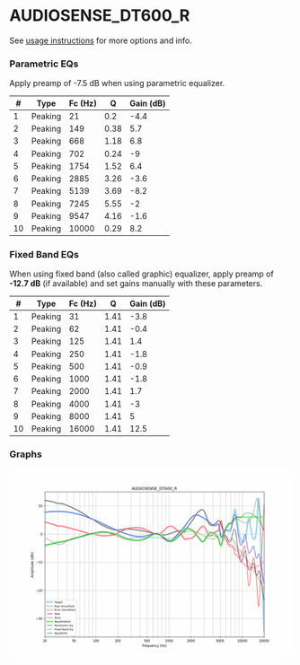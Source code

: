 # AUDIOSENSE_DT600_R
See [usage instructions](https://github.com/jaakkopasanen/AutoEq#usage) for more options and info.

### Parametric EQs
Apply preamp of -7.5 dB when using parametric equalizer.

|   # | Type    |   Fc (Hz) |    Q |   Gain (dB) |
|-----|---------|-----------|------|-------------|
|   1 | Peaking |        21 | 0.2  |        -4.4 |
|   2 | Peaking |       149 | 0.38 |         5.7 |
|   3 | Peaking |       668 | 1.18 |         6.8 |
|   4 | Peaking |       702 | 0.24 |        -9   |
|   5 | Peaking |      1754 | 1.52 |         6.4 |
|   6 | Peaking |      2885 | 3.26 |        -3.6 |
|   7 | Peaking |      5139 | 3.69 |        -8.2 |
|   8 | Peaking |      7245 | 5.55 |        -2   |
|   9 | Peaking |      9547 | 4.16 |        -1.6 |
|  10 | Peaking |     10000 | 0.29 |         8.2 |

### Fixed Band EQs
When using fixed band (also called graphic) equalizer, apply preamp of **-12.7 dB** (if available) and set gains manually with these parameters.

|   # | Type    |   Fc (Hz) |    Q |   Gain (dB) |
|-----|---------|-----------|------|-------------|
|   1 | Peaking |        31 | 1.41 |        -3.8 |
|   2 | Peaking |        62 | 1.41 |        -0.4 |
|   3 | Peaking |       125 | 1.41 |         1.4 |
|   4 | Peaking |       250 | 1.41 |        -1.8 |
|   5 | Peaking |       500 | 1.41 |        -0.9 |
|   6 | Peaking |      1000 | 1.41 |        -1.8 |
|   7 | Peaking |      2000 | 1.41 |         1.7 |
|   8 | Peaking |      4000 | 1.41 |        -3   |
|   9 | Peaking |      8000 | 1.41 |         5   |
|  10 | Peaking |     16000 | 1.41 |        12.5 |

### Graphs
![](./AUDIOSENSE_DT600_R.png)
